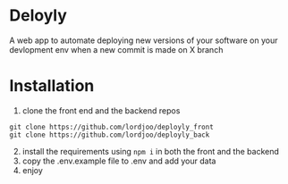 # Deloyly 
A web app to automate deploying new versions of your software on your devlopment env when a new commit is made on X branch 

# Installation
1. clone the front end and the backend repos 
```
git clone https://github.com/lordjoo/deployly_front
git clone https://github.com/lordjoo/deployly_back
```
2. install the requirements using ```npm i``` in both the front and the backend 
3. copy the .env.example file to .env and add your data 
4. enjoy 
